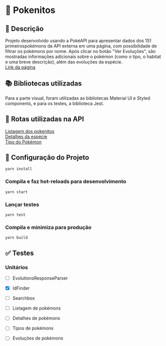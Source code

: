 # :mouse2: Pokenitos  

## :page_with_curl: Descrição
Projeto desenvolvido usando a PokéAPI para apresentar dados dos 151 primeirospokémons da API externa em uma página, com possibilidade de filtrar os pokémons por nome. Após clicar no botão "Ver Evoluções", são mostradas informações adicionais sobre o pokémon (como o tipo, o habitat e uma breve descrição), além das evoluções da espécie.  
[Link da página](https://pokenitos.vercel.app)

## :books: Bibliotecas utilizadas
Para a parte visual, foram utilizadas as bibliotecas Material UI e Styled components, e para os testes, a biblioteca Jest.

## :game_die: Rotas utilizadas na API
[Listagem dos pokenitos](https://pokeapi.co/api/v2/pokemon?limit=151)  
[Detalhes da espécie](https://pokeapi.co/api/v2/pokemon-species/${id}/)  
[Tipo do Pokémon](https://pokeapi.co/api/v2/pokemon/${id})

## :wrench: Configuração do Projeto

```
yarn install
```

### Compila e faz hot-reloads para desenvolvimento
```
yarn start
```

### Lançar testes  
```
yarn test
```

### Compila e minimiza para produção
```
yarn build
```


## :white_check_mark: Testes  
### Unitários  
- [ ] EvolutionsResponseParser  
- [X] IdFinder  
- [ ] Searchbox  
- [ ] Listagem de pokémons  
- [ ] Detalhes de pokémons  
- [ ] Tipos de pokémons  
- [ ] Evoluções de pokémons  

